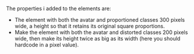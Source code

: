 The properties i added to the elements are:

- The element with both the avatar and proportioned classes 300 pixels wide, a height so that it retains its original square proportions.
- Make the element with both the avatar and distorted classes 200 pixels wide, then make its height twice as big as its width (here you should hardcode in a pixel value).